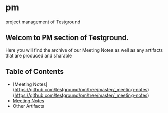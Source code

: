 # pm
project management of Testground

## Welcom to PM section of Testground. 

Here you will find the archive of our Meeting Notes as well as any artifacts that are produced and sharable


## Table of Contents

- [Meeting Notes] (https://github.com/testground/pm/tree/master/_meeting-notes)(https://github.com/testground/pm/tree/master/_meeting-notes)
- [Meeting Notes](https://github.com/testground/pm/tree/master/_meeting-notes)
- Other Artifacts

